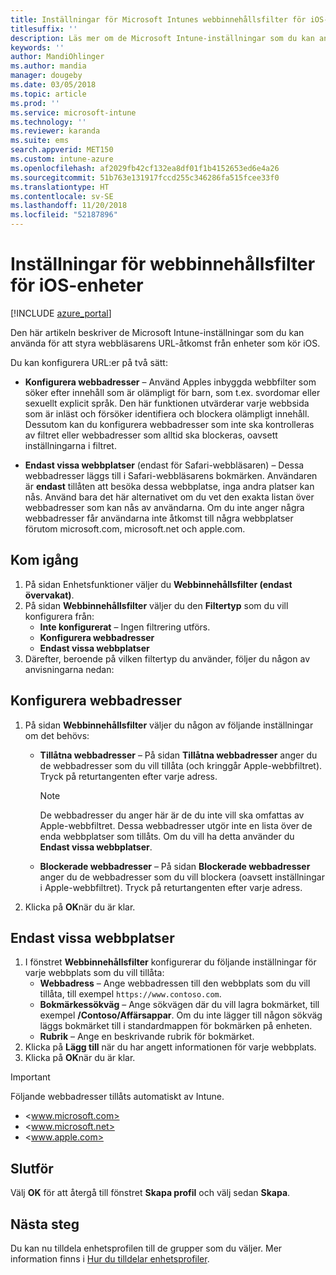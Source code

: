 ```yaml
---
title: Inställningar för Microsoft Intunes webbinnehållsfilter för iOS-enheter
titlesuffix: ''
description: Läs mer om de Microsoft Intune-inställningar som du kan använda för att tillåta och blockera åtkomst till webbplatser från enheter som kör iOS.
keywords: ''
author: MandiOhlinger
ms.author: mandia
manager: dougeby
ms.date: 03/05/2018
ms.topic: article
ms.prod: ''
ms.service: microsoft-intune
ms.technology: ''
ms.reviewer: karanda
ms.suite: ems
search.appverid: MET150
ms.custom: intune-azure
ms.openlocfilehash: af2029fb42cf132ea8df01f1b4152653ed6e4a26
ms.sourcegitcommit: 51b763e131917fccd255c346286fa515fcee33f0
ms.translationtype: HT
ms.contentlocale: sv-SE
ms.lasthandoff: 11/20/2018
ms.locfileid: "52187896"
---
```

# <a name="web-content-filter-settings-for-ios-devices"></a>Inställningar för webbinnehållsfilter för iOS-enheter

[!INCLUDE [azure_portal](./includes/azure_portal.md)]

Den här artikeln beskriver de Microsoft Intune-inställningar som du kan använda för att styra webbläsarens URL-åtkomst från enheter som kör iOS.

Du kan konfigurera URL:er på två sätt:

- **Konfigurera webbadresser** – Använd Apples inbyggda webbfilter som söker efter innehåll som är olämpligt för barn, som t.ex. svordomar eller sexuellt explicit språk. Den här funktionen utvärderar varje webbsida som är inläst och försöker identifiera och blockera olämpligt innehåll. Dessutom kan du konfigurera webbadresser som inte ska kontrolleras av filtret eller webbadresser som alltid ska blockeras, oavsett inställningarna i filtret.

- **Endast vissa webbplatser** (endast för Safari-webbläsaren) – Dessa webbadresser läggs till i Safari-webbläsarens bokmärken. Användaren är **endast** tillåten att besöka dessa webbplatse, inga andra platser kan nås. Använd bara det här alternativet om du vet den exakta listan över webbadresser som kan nås av användarna.
Om du inte anger några webbadresser får användarna inte åtkomst till några webbplatser förutom microsoft.com, microsoft.net och apple.com.

## <a name="get-started"></a>Kom igång

1. På sidan Enhetsfunktioner väljer du **Webbinnehållsfilter (endast övervakat)**.
2. På sidan **Webbinnehållsfilter** väljer du den **Filtertyp** som du vill konfigurera från:
    - **Inte konfigurerat** – Ingen filtrering utförs.
    - **Konfigurera webbadresser**
    - **Endast vissa webbplatser**
3. Därefter, beroende på vilken filtertyp du använder, följer du någon av anvisningarna nedan:


## <a name="configure-urls"></a>Konfigurera webbadresser

1. På sidan **Webbinnehållsfilter** väljer du någon av följande inställningar om det behövs:
   - **Tillåtna webbadresser** – På sidan **Tillåtna webbadresser** anger du de webbadresser som du vill tillåta (och kringgår Apple-webbfiltret). Tryck på returtangenten efter varje adress.
     > [!NOTE]
     > De webbadresser du anger här är de du inte vill ska omfattas av Apple-webbfiltret. Dessa webbadresser utgör inte en lista över de enda webbplatser som tillåts. Om du vill ha detta använder du **Endast vissa webbplatser**.

   - **Blockerade webbadresser** – På sidan **Blockerade webbadresser** anger du de webbadresser som du vill blockera (oavsett inställningar i Apple-webbfiltret). Tryck på returtangenten efter varje adress.
2. Klicka på **OK**när du är klar.


## <a name="specific-websites-only"></a>Endast vissa webbplatser

1. I fönstret **Webbinnehållsfilter** konfigurerar du följande inställningar för varje webbplats som du vill tillåta:
    - **Webbadress** – Ange webbadressen till den webbplats som du vill tillåta, till exempel `https://www.contoso.com`.
    - **Bokmärkessökväg** – Ange sökvägen där du vill lagra bokmärket, till exempel **/Contoso/Affärsappar**. Om du inte lägger till någon sökväg läggs bokmärket till i standardmappen för bokmärken på enheten.
    - **Rubrik** – Ange en beskrivande rubrik för bokmärket.
2. Klicka på **Lägg till** när du har angett informationen för varje webbplats.
3. Klicka på **OK**när du är klar.

> [!IMPORTANT]
> Följande webbadresser tillåts automatiskt av Intune.
> - <www.microsoft.com>
> - <www.microsoft.net>
> - <www.apple.com>

## <a name="finish-up"></a>Slutför

Välj **OK** för att återgå till fönstret **Skapa profil** och välj sedan **Skapa**.

## <a name="next-steps"></a>Nästa steg

Du kan nu tilldela enhetsprofilen till de grupper som du väljer. Mer information finns i [Hur du tilldelar enhetsprofiler](device-profile-assign.md).
